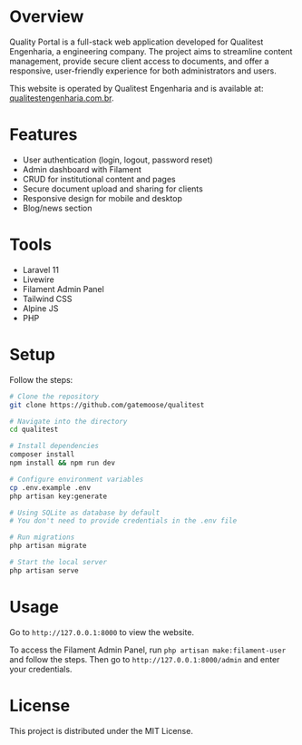 # Overview

Quality Portal is a full-stack web application developed for Qualitest Engenharia, a engineering company. The project aims to streamline content management, provide secure client access to documents, and offer a responsive, user-friendly experience for both administrators and users.

This website is operated by Qualitest Engenharia and is available at: [qualitestengenharia.com.br](https://qualitestengenharia.com.br).

# Features

- User authentication (login, logout, password reset)
- Admin dashboard with Filament
- CRUD for institutional content and pages
- Secure document upload and sharing for clients
- Responsive design for mobile and desktop
- Blog/news section

# Tools

- Laravel 11
- Livewire
- Filament Admin Panel
- Tailwind CSS
- Alpine JS
- PHP

# Setup

Follow the steps:

```bash
# Clone the repository
git clone https://github.com/gatemoose/qualitest

# Navigate into the directory
cd qualitest

# Install dependencies
composer install
npm install && npm run dev

# Configure environment variables
cp .env.example .env
php artisan key:generate

# Using SQLite as database by default
# You don't need to provide credentials in the .env file

# Run migrations
php artisan migrate

# Start the local server
php artisan serve
```

# Usage

Go to `http://127.0.0.1:8000` to view the website.

To access the Filament Admin Panel, run `php artisan make:filament-user` and follow the steps. Then go to `http://127.0.0.1:8000/admin` and enter your credentials.

# License

This project is distributed under the MIT License.
